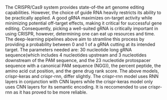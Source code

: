 The CRISPR/Cas9 system provides state-of-the art genome editing capabilities. However, the choice of guide RNA heavily restricts its ability to be practically applied. A good gRNA maximizes on-target activity while minimizing potential off-target effects, making it critical for successful gene editing. Consequently, picking a well-suited gRNA is critically important in using CRISPR, however, determining one can eat up resources and time.
The deep-learning pipelines above aim to stramline this process by providing a probability between 0 and 1 of a gRNA cutting at its intended target. The parameters needed are: 30 nucleotide long gRNA sequence(which includes 4 nucleotides upstream and 3 nucleotides downstream of the PAM sequence, and the 23 nucleotide protospacer sequence with a canonical PAM sequence (NGG)), the percent peptide, the amino acid cut position, and the gene drug rank score.
The above models, crispr-keras and crispr-rnn, differ slightly. The crispr-rnn model uses RNN layers in conjunction with CNN layers while the crispr-keras model only uses CNN layers for its semantic encoding. It is reccomended to use crispr-rnn as it has proved to be more reliable.
